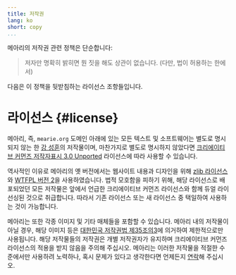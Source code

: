 ```yaml
---
title: 저작권
lang: ko
short: copy
...
```


메아리의 저작권 관련 정책은 단순합니다:

> 저자만 명확히 밝히면 뭔 짓을 해도 상관이 없습니다. (다만, 법이 허용하는 한에서)

다음은 이 정책을 뒷받침하는 라이선스 조항들입니다.

# 라이선스 {#license}

메아리, 즉, `mearie.org` 도메인 아래에 있는 모든 텍스트 및 소프트웨어는
별도로 명시되지 않는 한 [강 성훈](/kang)의 저작물이며,
마찬가지로 별도로 명시하지 않았다면
[크리에이티브 커먼즈 저작자표시 3.0 Unported][cc-by-3.0] 라이선스에 따라 사용할 수 있습니다.

[cc-by-3.0]: https://creativecommons.org/licenses/by/3.0/deed.ko

역사적인 이유로 메아리의 옛 버전에서는 웹사이트 내용과 디자인을 위해
[zlib 라이선스][zlibl]와 [WTFPL 버전 2][wtfpl2]을 사용하였습니다.
법적 모호함을 피하기 위해, 해당 라이선스로 배포되었던 모든 저작물은
앞에서 언급한 크리에이티브 커먼즈 라이선스와 함께 듀얼 라이선싱된 것으로 취급합니다.
따라서 기존 라이선스 또는 새 라이선스 중 택일하여 사용하는 것이 가능합니다.

[zlibl]: http://opensource.org/licenses/zlib-license.php
[wtfpl2]: http://www.wtfpl.net

메아리는 또한 각종 이미지 및 기타 매체들을 포함할 수 있습니다.
메아리 내의 저작물이 아닐 경우, 해당 이미지 등은
[대한민국 저작권법 제35조의3][ko-cp-35-3]에 의거하여 제한적으로만 사용됩니다.
해당 저작물들의 저작권은 개별 저작권자가 유지하며
크리에이티브 커먼즈 라이선스의 적용을 받지 않음을 주의해 주십시오.
메아리는 이러한 저작물을 적절한 수준에서만 사용하려 노력하나,
혹시 문제가 있다고 생각한다면 언제든지 [연락](/cont)해 주십시오.

[ko-cp-35-3]: https://ko.wikisource.org/wiki/%EB%8C%80%ED%95%9C%EB%AF%BC%EA%B5%AD_%EC%A0%80%EC%9E%91%EA%B6%8C%EB%B2%95#35-3

